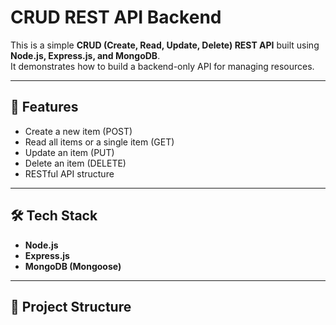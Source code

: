 # CRUD REST API Backend

This is a simple **CRUD (Create, Read, Update, Delete) REST API** built using **Node.js, Express.js, and MongoDB**.  
It demonstrates how to build a backend-only API for managing resources.

---

## 🚀 Features
- Create a new item (POST)
- Read all items or a single item (GET)
- Update an item (PUT)
- Delete an item (DELETE)
- RESTful API structure

---

## 🛠️ Tech Stack
- **Node.js**
- **Express.js**
- **MongoDB (Mongoose)**

---

## 📂 Project Structure
